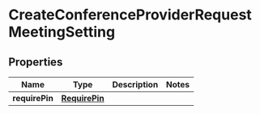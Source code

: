 

# CreateConferenceProviderRequestMeetingSetting


## Properties

| Name | Type | Description | Notes |
|------------ | ------------- | ------------- | -------------|
|**requirePin** | [**RequirePin**](RequirePin.md) |  |  |



